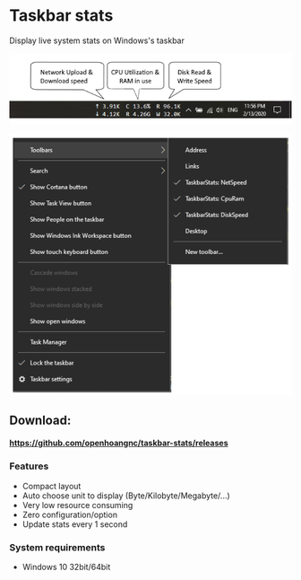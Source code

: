 # Taskbar stats

Display live system stats on Windows's taskbar

![taskbar](img/taskbar-stats.png "Taskbar stats")

![toolbars](img/toolbars.png "Toolbars menu")

## Download:
#### https://github.com/openhoangnc/taskbar-stats/releases

### Features

- Compact layout
- Auto choose unit to display (Byte/Kilobyte/Megabyte/...)
- Very low resource consuming
- Zero configuration/option
- Update stats every 1 second

### System requirements
- Windows 10 32bit/64bit
